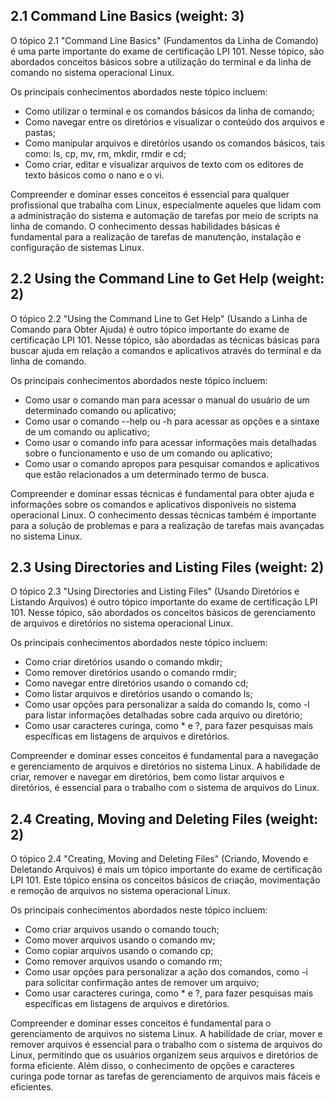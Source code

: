 
## 2.1 Command Line Basics (weight: 3)

O tópico 2.1 "Command Line Basics" (Fundamentos da Linha de Comando) é uma parte importante do exame de certificação LPI 101. Nesse tópico, são abordados conceitos básicos sobre a utilização do terminal e da linha de comando no sistema operacional Linux.

Os principais conhecimentos abordados neste tópico incluem:

-   Como utilizar o terminal e os comandos básicos da linha de comando;
-   Como navegar entre os diretórios e visualizar o conteúdo dos arquivos e pastas;
-   Como manipular arquivos e diretórios usando os comandos básicos, tais como: ls, cp, mv, rm, mkdir, rmdir e cd;
-   Como criar, editar e visualizar arquivos de texto com os editores de texto básicos como o nano e o vi.

Compreender e dominar esses conceitos é essencial para qualquer profissional que trabalha com Linux, especialmente aqueles que lidam com a administração do sistema e automação de tarefas por meio de scripts na linha de comando. O conhecimento dessas habilidades básicas é fundamental para a realização de tarefas de manutenção, instalação e configuração de sistemas Linux.


## 2.2 Using the Command Line to Get Help (weight: 2)

O tópico 2.2 "Using the Command Line to Get Help" (Usando a Linha de Comando para Obter Ajuda) é outro tópico importante do exame de certificação LPI 101. Nesse tópico, são abordadas as técnicas básicas para buscar ajuda em relação a comandos e aplicativos através do terminal e da linha de comando.

Os principais conhecimentos abordados neste tópico incluem:

-   Como usar o comando man para acessar o manual do usuário de um determinado comando ou aplicativo;
-   Como usar o comando --help ou -h para acessar as opções e a sintaxe de um comando ou aplicativo;
-   Como usar o comando info para acessar informações mais detalhadas sobre o funcionamento e uso de um comando ou aplicativo;
-   Como usar o comando apropos para pesquisar comandos e aplicativos que estão relacionados a um determinado termo de busca.

Compreender e dominar essas técnicas é fundamental para obter ajuda e informações sobre os comandos e aplicativos disponíveis no sistema operacional Linux. O conhecimento dessas técnicas também é importante para a solução de problemas e para a realização de tarefas mais avançadas no sistema Linux.


## 2.3 Using Directories and Listing Files (weight: 2)

O tópico 2.3 "Using Directories and Listing Files" (Usando Diretórios e Listando Arquivos) é outro tópico importante do exame de certificação LPI 101. Nesse tópico, são abordados os conceitos básicos de gerenciamento de arquivos e diretórios no sistema operacional Linux.

Os principais conhecimentos abordados neste tópico incluem:

-   Como criar diretórios usando o comando mkdir;
-   Como remover diretórios usando o comando rmdir;
-   Como navegar entre diretórios usando o comando cd;
-   Como listar arquivos e diretórios usando o comando ls;
-   Como usar opções para personalizar a saída do comando ls, como -l para listar informações detalhadas sobre cada arquivo ou diretório;
-   Como usar caracteres curinga, como * e ?, para fazer pesquisas mais específicas em listagens de arquivos e diretórios.

Compreender e dominar esses conceitos é fundamental para a navegação e gerenciamento de arquivos e diretórios no sistema Linux. A habilidade de criar, remover e navegar em diretórios, bem como listar arquivos e diretórios, é essencial para o trabalho com o sistema de arquivos do Linux.


## 2.4 Creating, Moving and Deleting Files (weight: 2)

O tópico 2.4 "Creating, Moving and Deleting Files" (Criando, Movendo e Deletando Arquivos) é mais um tópico importante do exame de certificação LPI 101. Este tópico ensina os conceitos básicos de criação, movimentação e remoção de arquivos no sistema operacional Linux.

Os principais conhecimentos abordados neste tópico incluem:

-   Como criar arquivos usando o comando touch;
-   Como mover arquivos usando o comando mv;
-   Como copiar arquivos usando o comando cp;
-   Como remover arquivos usando o comando rm;
-   Como usar opções para personalizar a ação dos comandos, como -i para solicitar confirmação antes de remover um arquivo;
-   Como usar caracteres curinga, como * e ?, para fazer pesquisas mais específicas em listagens de arquivos e diretórios.

Compreender e dominar esses conceitos é fundamental para o gerenciamento de arquivos no sistema Linux. A habilidade de criar, mover e remover arquivos é essencial para o trabalho com o sistema de arquivos do Linux, permitindo que os usuários organizem seus arquivos e diretórios de forma eficiente. Além disso, o conhecimento de opções e caracteres curinga pode tornar as tarefas de gerenciamento de arquivos mais fáceis e eficientes.